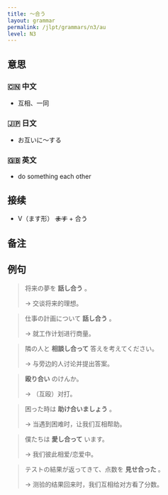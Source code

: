 ```yaml
---
title: 〜合う
layout: grammar
permalink: /jlpt/grammars/n3/au
level: N3
---
```


## 意思

### 🇨🇳 中文

- 互相、一同

### 🇯🇵 日文

- お互いに〜する

### 🇬🇧 英文

- do something each other

## 接续

- V（ます形） ~~ます~~ + 合う

## 备注


## 例句

> 将来の夢を **話し合う** 。
>
> → 交谈将来的理想。

> 仕事の計画について **話し合う** 。
>
> → 就工作计划进行商量。

> 隣の人と **相談し合って** 答えを考えてください。
>
> → 与旁边的人讨论并提出答案。

> **殴り合い** のけんか。
>
> → （互殴）对打。

> 困った時は **助け合いましょう** 。
>
> → 当遇到困难时，让我们互相帮助。

> 僕たちは **愛し合って** います。
>
> → 我们彼此相爱/恋爱中。

> テストの結果が返ってきて、点数を **見せ合った** 。
>
> → 测验的结果回来时，我们互相给对方看了分数。


